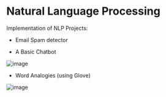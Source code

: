 # Natural Language Processing   

Implementation of NLP Projects:    

- Email Spam detector   


- A Basic Chatbot 

![image](https://user-images.githubusercontent.com/12089275/81997151-3c82a880-964f-11ea-9594-576536fd0fb3.png)

- Word Analogies (using Glove)

![image](https://user-images.githubusercontent.com/12089275/81996979-cd0cb900-964e-11ea-922d-9a845174fb7a.png)

